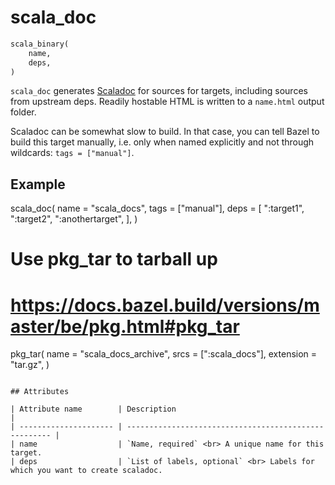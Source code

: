 # scala_doc

```python
scala_binary(
    name,
    deps,
)
```

`scala_doc` generates [Scaladoc](https://docs.scala-lang.org/style/scaladoc.html) for sources
for targets, including sources from upstream deps. Readily hostable HTML is written to a `name.html` output folder.

Scaladoc can be somewhat slow to build. In that case, you can tell Bazel to build this target manually,
i.e. only when named explicitly and not through wildcards: `tags = ["manual"]`.

## Example

scala_doc(
    name = "scala_docs",
    tags = ["manual"],
    deps = [
        ":target1",
        ":target2",
        ":anothertarget",
    ],
)

# Use pkg_tar to tarball up
# https://docs.bazel.build/versions/master/be/pkg.html#pkg_tar
pkg_tar(
    name = "scala_docs_archive",
    srcs = [":scala_docs"],
    extension = "tar.gz",
)
```

## Attributes

| Attribute name        | Description                                           |
| --------------------- | ----------------------------------------------------- |
| name                  | `Name, required` <br> A unique name for this target.
| deps                  | `List of labels, optional` <br> Labels for which you want to create scaladoc.